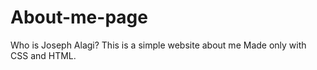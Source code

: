 # About-me-page
Who is Joseph Alagi? 
This is a simple website about me
Made only with CSS and HTML.
